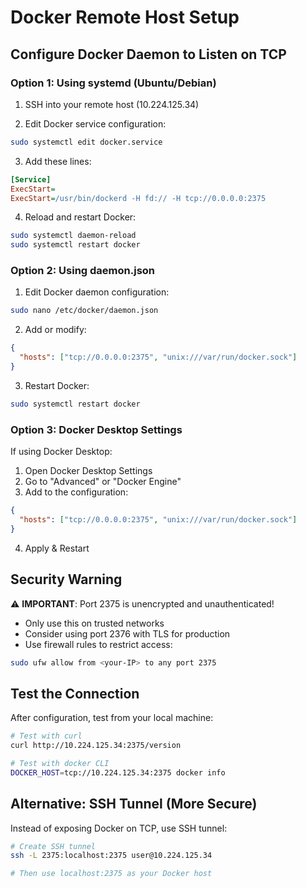 # Docker Remote Host Setup

## Configure Docker Daemon to Listen on TCP

### Option 1: Using systemd (Ubuntu/Debian)

1. SSH into your remote host (10.224.125.34)

2. Edit Docker service configuration:
```bash
sudo systemctl edit docker.service
```

3. Add these lines:
```ini
[Service]
ExecStart=
ExecStart=/usr/bin/dockerd -H fd:// -H tcp://0.0.0.0:2375
```

4. Reload and restart Docker:
```bash
sudo systemctl daemon-reload
sudo systemctl restart docker
```

### Option 2: Using daemon.json

1. Edit Docker daemon configuration:
```bash
sudo nano /etc/docker/daemon.json
```

2. Add or modify:
```json
{
  "hosts": ["tcp://0.0.0.0:2375", "unix:///var/run/docker.sock"]
}
```

3. Restart Docker:
```bash
sudo systemctl restart docker
```

### Option 3: Docker Desktop Settings

If using Docker Desktop:
1. Open Docker Desktop Settings
2. Go to "Advanced" or "Docker Engine"
3. Add to the configuration:
```json
{
  "hosts": ["tcp://0.0.0.0:2375", "unix:///var/run/docker.sock"]
}
```
4. Apply & Restart

## Security Warning

⚠️ **IMPORTANT**: Port 2375 is unencrypted and unauthenticated!

- Only use this on trusted networks
- Consider using port 2376 with TLS for production
- Use firewall rules to restrict access:
```bash
sudo ufw allow from <your-IP> to any port 2375
```

## Test the Connection

After configuration, test from your local machine:
```bash
# Test with curl
curl http://10.224.125.34:2375/version

# Test with docker CLI
DOCKER_HOST=tcp://10.224.125.34:2375 docker info
```

## Alternative: SSH Tunnel (More Secure)

Instead of exposing Docker on TCP, use SSH tunnel:
```bash
# Create SSH tunnel
ssh -L 2375:localhost:2375 user@10.224.125.34

# Then use localhost:2375 as your Docker host
```
